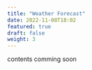 ```yaml
---
title: "Weather Forecast"
date: 2022-11-08T18:02
featured: true
draft: false
weight: 3
---
```


contents comming soon